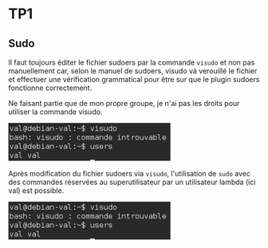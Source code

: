 TP1
========

## Sudo

Il faut toujours éditer le fichier sudoers par la commande `visudo` et non pas manuellement car, selon le manuel de sudoers, visudo và verouillé le fichier et effectuer une vérification grammatical pour être sur que le plugin sudoers fonctionne correctement.

Ne faisant partie que de mon propre groupe, je n'ai pas les droits pour utiliser la commande visudo.

![Message d'erreur de visudo](https://raw.githubusercontent.com/vfo1409/fariaoliveira_valentin_linux2/master/img/sudo.png "Message d'erreur de visudo")

Après modification du fichier sudoers via `visudo`, l'utilisation de `sudo` avec des commandes réservées au superutilisateur par un utilisateur lambda (ici val) est possible.

![Fichier sudoers modifié](https://raw.githubusercontent.com/vfo1409/fariaoliveira_valentin_linux2/master/img/sudo.png "Fichier sudoers modifié")
